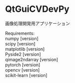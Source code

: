 # QtGuiCVDevPy

画像処理開発用アプリケーション

Requirements: </br>
  numpy [version] </br>
  scipy [version] </br>
  matplotlib [version] </br>
  Pyside2 [version] </br>
  qimage2ndarray [version] </br>
  pytorch [version] </br>
  opencv [version] </br>
  scikit-learn [version] </br>
  
  
